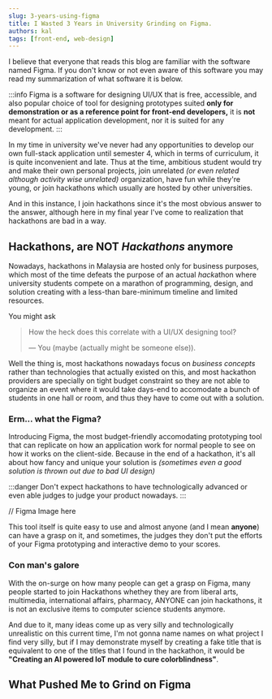 ```yaml
---
slug: 3-years-using-figma
title: I Wasted 3 Years in University Grinding on Figma.
authors: kal
tags: [front-end, web-design]
---
```


I believe that everyone that reads this blog are familiar with the software named Figma.
If you don't know or not even aware of this software you may read my summarization of what software it is below.

:::info
Figma is a software for designing UI/UX that is free, accessible, and also popular choice of tool for designing prototypes suited **only for demonstration or as a reference point for front-end developers,** it is **not** meant for actual application development, nor it is suited for any development.
:::

In my time in university we've never had any opportunities to develop our own full-stack application until semester 4, which in terms of curriculum, it is quite inconvenient and late. Thus at the time, ambitious student would try and make their own personal projects, join unrelated *(or even related although activity wise unrelated)* organization, have fun while they're young, or join hackathons which usually are hosted by other universities.

And in this instance, I join hackathons since it's the most obvious answer to the answer, although here in my final year I've come to realization that hackathons are bad in a way.

## Hackathons, are NOT *Hackathons* anymore
Nowadays, hackathons in Malaysia are hosted only for business purposes, which most of the time defeats the purpose of an actual *hack*athon where university students compete on a marathon of programming, design, and solution creating with a less-than bare-minimum timeline and limited resources.

You might ask 

> How the heck does this correlate with a UI/UX designing tool?
>
> — You (maybe (actually might be someone else)).

Well the thing is, most hackathons nowadays focus on *business concepts* rather than technologies that actually existed on this, and most hackathon providers are specially on tight budget constraint so they are not able to organize an event where it would take days-end to accomodate a bunch of students in one hall or room, and thus they have to come out with a solution.

### Erm... what the Figma?
Introducing Figma, the most budget-friendly accomodating prototyping tool that can replicate on how an application work for normal people to see on how it works on the client-side. Because in the end of a hackathon, it's all about how fancy and unique your solution is *(sometimes even a good solution is thrown out due to bad UI design)*

:::danger
Don't expect hackathons to have technologically advanced or even able judges to judge your product nowadays.
:::

// Figma Image here

This tool itself is quite easy to use and almost anyone (and I mean **anyone**) can have a grasp on it, and sometimes, the judges they don't put the efforts of your Figma prototyping and interactive demo to your scores.

### Con man's galore
With the on-surge on how many people can get a grasp on Figma, many people started to join Hackathons whethey they are from liberal arts, multimedia, international affairs, pharmacy, ANYONE can join hackathons, it is not an exclusive items to computer science students anymore.

And due to it, many ideas come up as very silly and technologically unrealistic on this current time, I'm not gonna name names on what project I find very silly, but if I may demonstrate myself by creating a fake title that is equivalent to one of the titles that I found in the hackathon, it would be **"Creating an AI powered IoT module to cure colorblindness"**.

## What Pushed Me to Grind on Figma